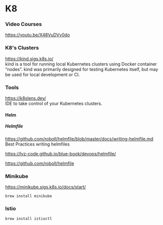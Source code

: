 # K8


### Video Courses

https://youtu.be/X48VuDVv0do


### K8's Clusters

https://kind.sigs.k8s.io/
<br>
kind is a tool for running local Kubernetes clusters using Docker container “nodes”.
kind was primarily designed for testing Kubernetes itself, but may be used for local development or CI.

### Tools

https://k8slens.dev/
<br>
IDE to take control of your Kubernetes clusters. 


#### Helm



##### Helmfile

https://github.com/roboll/helmfile/blob/master/docs/writing-helmfile.md
<br>
Best Practices writing helmfiles

https://lyz-code.github.io/blue-book/devops/helmfile/


https://github.com/roboll/helmfile


### Minikube

https://minikube.sigs.k8s.io/docs/start/

```
brew install minikube
```

### Istio

```
brew install istioctl
```

